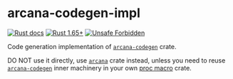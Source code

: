 arcana-codegen-impl
===================

[![Rust docs](https://docs.rs/arcana-codegen-impl/badge.svg "Rust docs")](https://docs.rs/arcana-codegen-impl)
[![Rust 1.65+](https://img.shields.io/badge/rustc-1.65+-lightgray.svg "Rust 1.65+")](https://blog.rust-lang.org/2022/11/03/Rust-1.65.0.html)
[![Unsafe Forbidden](https://img.shields.io/badge/unsafe-forbidden-success.svg "Unsafe forbidden")](https://github.com/rust-secure-code/safety-dance)

Code generation implementation of [`arcana-codegen`] crate.

DO NOT use it directly, use [`arcana`] crate instead, unless you need to reuse [`arcana-codegen`] inner machinery in your own [proc macro][1] crate.




[`arcana`]: https://docs.rs/arcana
[`arcana-codegen`]: https://docs.rs/arcana-codegen

[1]: https://doc.rust-lang.org/reference/procedural-macros.html
